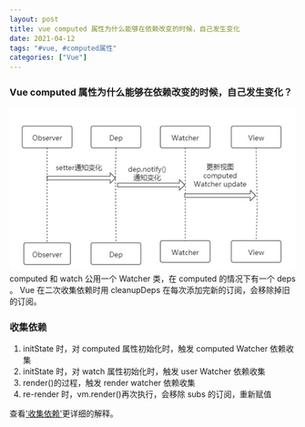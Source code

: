 ```yaml
---
layout: post
title: vue computed 属性为什么能够在依赖改变的时候，自己发生变化
date: 2021-04-12
tags: "#vue, #computed属性"
categories: ["Vue"]
---
```


### Vue computed 属性为什么能够在依赖改变的时候，自己发生变化？

![1.png](/assets/images/0412/1.png)
computed 和 watch 公用一个 Watcher 类，在 computed 的情况下有一个 deps 。 Vue 在二次收集依赖时用 cleanupDeps 在每次添加完新的订阅，会移除掉旧的订阅。

### 收集依赖

1. initState 时，对 computed 属性初始化时，触发 computed Watcher 依赖收集
2. initState 时，对 watch 属性初始化时，触发 user Watcher 依赖收集
3. render()的过程，触发 render watcher 依赖收集
4. re-render 时，vm.render()再次执行，会移除 subs 的订阅，重新赋值

查看['收集依赖'](https://zhuanlan.zhihu.com/p/45081605)更详细的解释。
